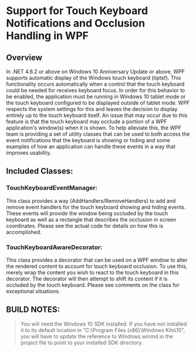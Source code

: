 ﻿# Support for Touch Keyboard Notifications and Occlusion Handling in WPF

## Overview
In .NET 4.6.2 or above on Windows 10 Anniversary Update or above, WPF supports automatic display of the Windows touch keyboard (tiptsf).  This functionality occurs automatically when a 
control that the touch keyboard could be needed for receives keyboard focus.  In order for this behavior to be enabled, the application must be running in Windows 10 tablet mode or the 
touch keyboard configured to be displayed outside of tablet mode.  WPF respects the system settings for this and leaves the decision to display entirely up to the touch keyboard itself. 
An issue that may occur due to this feature is that the touch keyboard may occlude a portion of a WPF application's window(s) when it is shown.  To help alleviate this, the WPF team is
providing a set of utility classes that can be used to both access the event notifications that the keyboard is showing or hiding and some examples of how an application can handle these
events in a way that improves usability.

## Included Classes:

### TouchKeyboardEventManager:
This class provides a way (AddHandlers/RemoveHandlers) to add and remove event handlers for the touch keyboard showing and hiding events.  These events will provide the window being 
occluded by the touch keyboard as well as a rectangle that describes the occlusion in screen coordinates.  Please see the actual code for details on how this is accomplished.

### TouchKeyboardAwareDecorator:
This class provides a decorator that can be used on a WPF window to alter the rendered content to account for touch keyboard occlusion.  To use this, merely wrap the content you wish
to react to the touch keyboard in this decorator.  The decorator will then attempt to shift its content if it is occluded by the touch keyboard.  Please see comments on the class for
exceptional situations.

## BUILD NOTES:
> You will need the Windows 10 SDK installed.  If you have not installed it to its default location in "C:\Program Files (x86)\Windows Kits\10", you will have to update the reference
> to Windows.winmd in the project file to point to your installed SDK directory.